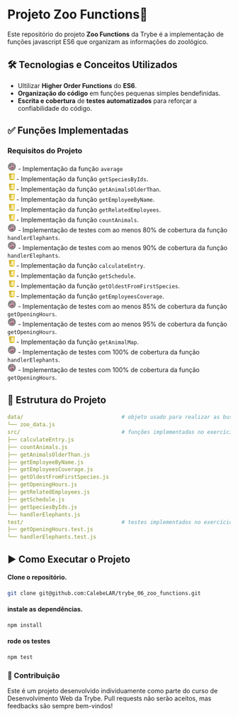 # Projeto Zoo Functions🚀

Este repositório do projeto **Zoo Functions** da Trybe é a implementação de funções javascript ES6 que organizam as informações do zoológico.  

## 🛠️ Tecnologias e Conceitos Utilizados
- Ultilizar **Higher Order Functions** do **ES6**.  
- **Organização do código** em funções pequenas simples bendefinidas.  
- **Escrita e cobertura** de **testes automatizados** para reforçar a confiabilidade do código.  

## ✅ Funções Implementadas  
### Requisitos do Projeto  
<img alt="icon-jest" src="./readme-jest-icon.png" width="20"/> - Implementação da função `average`<br>
<img alt="icon-jest" src="./readme-js-icon.webp" width="20"/>- Implementação da função `getSpeciesByIds`. <br>
<img alt="icon-jest" src="./readme-js-icon.webp" width="20"/>- Implementação da função `getAnimalsOlderThan`. <br>
<img alt="icon-jest" src="./readme-js-icon.webp" width="20"/>- Implementação da função `getEmployeeByName`. <br>
<img alt="icon-jest" src="./readme-js-icon.webp" width="20"/>- Implementação da função `getRelatedEmployees`. <br>
<img alt="icon-jest" src="./readme-js-icon.webp" width="20"/>- Implementação da função `countAnimals`. <br>
<img alt="icon-jest" src="./readme-jest-icon.png" width="20"/> - Implementação de testes com ao menos 80% de cobertura da função `handlerElephants`. <br>
<img alt="icon-jest" src="./readme-jest-icon.png" width="20"/> - Implementação de testes com ao menos 90% de cobertura da função `handlerElephants`. <br>
<img alt="icon-jest" src="./readme-js-icon.webp" width="20"/>- Implementação da função `calculateEntry`. <br>
<img alt="icon-jest" src="./readme-js-icon.webp" width="20"/>- Implementação da função `getSchedule`. <br>
<img alt="icon-jest" src="./readme-js-icon.webp" width="20"/>- Implementação da função `getOldestFromFirstSpecies`. <br>
<img alt="icon-jest" src="./readme-js-icon.webp" width="20"/>- Implementação da função `getEmployeesCoverage`. <br>
<img alt="icon-jest" src="./readme-jest-icon.png" width="20"/> - Implementação de testes com ao menos 85% de cobertura da função `getOpeningHours`. <br>
<img alt="icon-jest" src="./readme-jest-icon.png" width="20"/> - Implementação de testes com ao menos 95% de cobertura da função `getOpeningHours`. <br>
<img alt="icon-jest" src="./readme-js-icon.webp" width="20"/>- Implementação da função `getAnimalMap`. <br>
<img alt="icon-jest" src="./readme-jest-icon.png" width="20"/> - Implementação de testes com 100% de cobertura da função `handlerElephants`. <br>
<img alt="icon-jest" src="./readme-jest-icon.png" width="20"/> - Implementação de testes com 100% de cobertura da função `getOpeningHours`. <br>


## 📁 Estrutura do Projeto
```yaml
data/                               # objeto usado para realizar as buscas  
└── zoo_data.js  
src/                                # funções implementadas no exercício  
├── calculateEntry.js  
├── countAnimals.js                
├── getAnimalsOlderThan.js  
├── getEmployeeByName.js  
├── getEmployeesCoverage.js  
├── getOldestFromFirstSpecies.js  
├── getOpeningHours.js  
├── getRelatedEmployees.js  
├── getSchedule.js  
├── getSpeciesByIds.js  
└── handlerElephants.js  
test/                               # testes implementados no exercício    
├── getOpeningHours.test.js  
└── handlerElephants.test.js  
```

## ▶️ Como Executar o Projeto

#### Clone o repositório.
```bash
git clone git@github.com:CalebeLAR/trybe_06_zoo_functions.git
```

#### instale as dependências.
```bash
npm install
```

#### rode os testes
```bash
npm test
```

### 🤝 Contribuição
Este é um projeto desenvolvido individuamente como parte do curso de Desenvolvimento Web da Trybe. Pull requests não serão aceitos, mas feedbacks são sempre bem-vindos!

